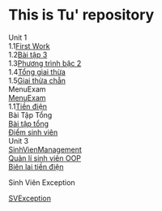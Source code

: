 # This is Tu' repository 
Unit 1</br>
    1.1<a href="https://github.com/FASTTRACKSE/FTJD1801_JavaCore/commit/11e9ee0a969add5a26bd194dad0e46cbacd49b94">First Work</a></br>
    1.2<a href="https://github.com/FASTTRACKSE/FTJD1801_JavaCore/commit/02ba354ddf064ede4e0659bd5eaf74af0347b6c3">Bài tập 3</a></br>
    1.3<a href="https://github.com/FASTTRACKSE/FTJD1801_JavaCore/commit/d8e2fd4143b3888343946daa2cbb4aa0a84c3ea7">Phương trình bậc 2</a></br>
    1.4<a href="https://github.com/FASTTRACKSE/FTJD1801_JavaCore/commit/0be1c80ca5e5177d47f6f5575905a0612da0adf7">Tổng giai thừa</a></br>
    1.5<a href="https://github.com/FASTTRACKSE/FTJD1801_JavaCore/commit/e35b1cbf3ecf2ba9e9ff3797d640ab9e3ad07584">Giai thừa chẵn</a></br>
MenuExam</br>
<a href="https://github.com/FASTTRACKSE/FTJD1801_JavaCore/commit/ea7f8fe1988f4afde5a122050b14b547e0a638b2">MenuExam</a></br>
    1.1<a href="https://github.com/FASTTRACKSE/FTJD1801_JavaCore/commit/265f7d675759507071d6f4f60f9b77c085459ad6">Tiền điện<a></br>
Bài Tập Tổng</br>
    <a href="https://github.com/FASTTRACKSE/FTJD1801_JavaCore/commit/c027b51127b92b70e6e392bd678def2855d17f28">Bài tập tổng<a></br>
    <a href="https://github.com/FASTTRACKSE/FTJD1801_JavaCore/commit/bd91f70c83d8fad6c849ff510b02a567eee95e03">Điểm sinh viên </a></br>
Unit 3</br>
    <a href="https://github.com/FASTTRACKSE/FTJD1801_JavaCore/commit/ff4960c3d8a84e8bd1b32a5538ee133bdb9f2b28">SinhVienManagement</a></br>
    <a href="https://github.com/FASTTRACKSE/FTJD1801_JavaCore/commit/8abd3a7bb63cf82b3b47559ec62823c7d649f286">Quản lí sinh viên OOP</a></br>
    <a href="https://github.com/FASTTRACKSE/FTJD1801_JavaCore/commit/a58b378f7aa8f2e3b9105243db824a2a1f0ed233">Biên lai tiền điện</a></br>
    <p>Sinh Viên Exception</p>
    <a href="https://github.com/FASTTRACKSE/FTJD1801_JavaCore/commit/0df92a3c5803c3ab51a9cae3d528f9b5a04af9a6">SVException</a></br>
    
